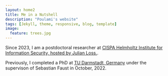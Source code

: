 ```yaml
---
layout: home2
title: Me in a Nutshell
description: "Poulami's website"
tags: [Jekyll, theme, responsive, blog, template]
image:
  feature: trees.jpg
---
```


<!-- I am a research scientist at <a href="https://research.google.com" target="_blank">Google Research</a>. -->
Since 2023, I am a postdoctoral researcher at <a href="https://cispa.de" target="_blank">CISPA Helmholtz Institute for Information Security, hosted by Julian Loss.</a>.

<!-- <br />
Previously, I worked at <a href="http://www.vision.ee.ethz.ch/index.en.html" target="_blank">ETHZ</a>
and <a href="http://www.disneyresearch.com/research-labs/disney-research-zurich/" target="_blank">Disney Research</a>,
and I collaborated with <a href="http://www.cs.berkeley.edu/~malik/" target="_blank">Prof. J. Malik</a>'s vision group 
and with the startup <a href="https://gestoos.com" target="_blank">Fezoo</a>. -->
Previously, I completed a PhD at <a href="https://www.informatik.tu-darmstadt.de/cac/cac/index.en.jsp" target="_blank">TU Darmstadt, Germany</a> under the supervison of Sebastian Faust in October, 2022. 

<!-- <br />
I am a mathematician, engineer, and PhD in computer vision by <a href="http://www.upc.edu" target="_blank">UPC Barcelonatech</a>.
 -->
